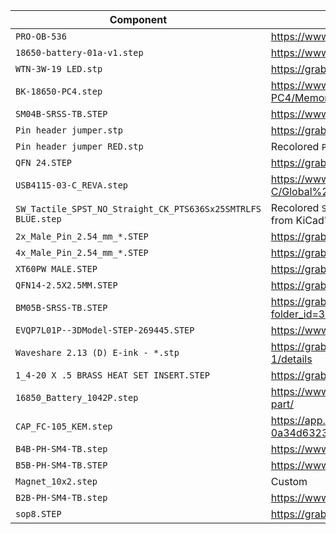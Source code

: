 | Component                                                    | Source                                                                                              |
|--------------------------------------------------------------|-----------------------------------------------------------------------------------------------------|
| `PRO-OB-536`                                                 | https://www.snapeda.com/parts/PRO-OB-536/Abracon/view-part/                                         |
| `18650-battery-01a-v1.step`                                  | https://www.printables.com/model/54312-18650-battery                                                |
| `WTN-3W-19 LED.stp`                                          | https://grabcad.com/library/led-wtn-3w-19-1                                                         |
| `BK-18650-PC4.step`                                          | https://www.snapeda.com/parts/BK-18650-PC4/Memory%20Protection%20Devices/view-part/                 |
| `SM04B-SRSS-TB.STEP`                                         | https://www.snapeda.com/parts/SM04B-SRSS-TB/JST/view-part/                                          |
| `Pin header jumper.stp`                                      | https://grabcad.com/library/2-54-pin-header-jumper-1                                                |
| `Pin header jumper RED.stp`                                  | Recolored `Pin header jumper.stp`                                                                   |
| `QFN 24.STEP`                                                | https://grabcad.com/library/qfn-24-1                                                                |
| `USB4115-03-C_REVA.step`                                     | https://www.snapeda.com/parts/USB4115-03-C/Global%20Connector%20Technology/view-part/               |
| `SW_Tactile_SPST_NO_Straight_CK_PTS636Sx25SMTRLFS BLUE.step` | Recolored `SW_Tactile_SPST_NO_Straight_CK_PTS636Sx25SMTRLFS.step` from KiCad's `Button_Switch_SMD`  |
| `2x_Male_Pin_2.54_mm_*.STEP`                                 | https://grabcad.com/library/male-pin-2-54-mm-1                                                      |
| `4x_Male_Pin_2.54_mm_*.STEP`                                 | https://grabcad.com/library/male-pin-2-54-mm-1                                                      |
| `XT60PW MALE.STEP`                                           | https://grabcad.com/library/xt60pw-and-xt60-dc-connectors-1                                         |
| `QFN14-2.5X2.5MM.STEP`                                       | https://grabcad.com/library/qfn14-2-5x2-5mm-1                                                       |
| `BM05B-SRSS-TB.STEP`                                         | https://grabcad.com/library/jst-sh-smd-connectors-1/details?folder_id=3903826                       |
| `EVQP7L01P--3DModel-STEP-269445.STEP`                        | https://www.snapeda.com/parts/EVQ-P7L01P/Panasonic/view-part/                                       |
| `Waveshare 2.13 (D) E-ink - *.stp`                           | https://grabcad.com/library/2-13in-e-ink-display-black-flexible-1/details                           |
| `1_4-20 X .5 BRASS HEAT SET INSERT.STEP`                     | https://grabcad.com/library/1-4-20-x-1-2-brass-heat-set-insert-1                                    |
| `16850_Battery_1042P.step`                                   | https://www.snapeda.com/parts/1042P/Keystone%20Electronics/view-part/                               |
| `CAP_FC-105_KEM.step`                                        | https://app.ultralibrarian.com/details/44c5a6eb-3aad-11ed-b159-0a34d6323d74/Kemet/FC0H105ZFTBR44-SS |
| `B4B-PH-SM4-TB.step`                                         | https://www.snapeda.com/parts/B4B-PH-SM4-TB/JST/view-part/                                          |
| `B5B-PH-SM4-TB.STEP`                                         | https://www.snapeda.com/parts/B5B-PH-SM4-TB/JST/view-part/                                          |
| `Magnet_10x2.step`                                           | Custom                                                                                              |
| `B2B-PH-SM4-TB.step`                                         | https://www.snapeda.com/parts/B2B-PH-SM4-TB/JST/view-part/                                          |
| `sop8.STEP`                                                  | https://grabcad.com/library/sop8-1                                                                  |
